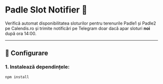 # Padle Slot Notifier 🏓

Verifică automat disponibilitatea sloturilor pentru terenurile Padle1 și Padle2 pe Calendis.ro și trimite notificări pe Telegram doar dacă apar sloturi **noi** după ora 14:00.

---

## 🔧 Configurare

### 1. Instalează dependințele:

```bash
npm install
```
